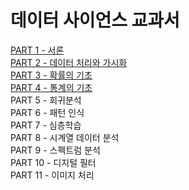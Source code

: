 # 데이터 사이언스 교과서
[PART 1 - 서론](https://github.com/Jung-YongHan/Data-Engineering/tree/main/DataScienceTextBook/Part%201_%EB%8D%B0%EC%9D%B4%ED%84%B0%20%EA%B3%BC%ED%95%99%20%EC%9A%A9%EC%96%B4)  
[PART 2 - 데이터 처리와 가시화](https://github.com/Jung-YongHan/Data-Engineering/tree/main/DataScienceTextBook/Part%202_%EB%8D%B0%EC%9D%B4%ED%84%B0%20%EC%B2%98%EB%A6%AC%EC%99%80%20%EA%B0%80%EC%8B%9C%ED%99%94)  
[PART 3 - 확률의 기초](https://github.com/Jung-YongHan/Data-Engineering/tree/main/DataScienceTextBook/Part%203_%ED%99%95%EB%A5%A0%EC%9D%98%20%EA%B8%B0%EC%B4%88)  
[PART 4 - 통계의 기초](https://github.com/Jung-YongHan/Data-Engineering/tree/main/DataScienceTextBook/Part%204_%ED%86%B5%EA%B3%84%EC%9D%98%20%EA%B8%B0%EC%B4%88)  
PART 5 - 회귀분석  
PART 6 - 패턴 인식  
PART 7 - 심층학습  
PART 8 - 시계열 데이터 분석  
PART 9 - 스펙트럼 분석  
PART 10 - 디지털 필터  
PART 11 - 이미지 처리
